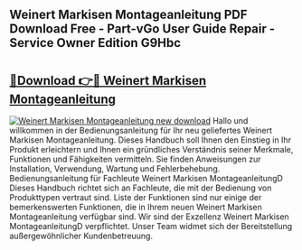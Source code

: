 ## Weinert Markisen Montageanleitung PDF Download Free - Part-vGo User Guide Repair - Service Owner Edition G9Hbc

# <h2><a href="http://df6vqd.blite.top/?on=Weinert+Markisen+Montageanleitung">🔗Download 👉🔴 Weinert Markisen Montageanleitung</a></h2>

[![Weinert Markisen Montageanleitung new download](https://i.imgur.com/lujVjoI.png)](http://df6vqd.blite.top/?on=Weinert+Markisen+Montageanleitung)
Hallo und willkommen in der Bedienungsanleitung für Ihr neu geliefertes Weinert Markisen Montageanleitung. Dieses Handbuch soll Ihnen den Einstieg in Ihr Produkt erleichtern und Ihnen ein gründliches Verständnis seiner Merkmale, Funktionen und Fähigkeiten vermitteln. Sie finden Anweisungen zur Installation, Verwendung, Wartung und Fehlerbehebung. Bedienungsanleitung für Fachleute Weinert Markisen MontageanleitungD Dieses Handbuch richtet sich an Fachleute, die mit der Bedienung von Produkttypen vertraut sind. Liste der Funktionen sind nur einige der bemerkenswerten Funktionen, die in Ihrem neuen Weinert Markisen Montageanleitung verfügbar sind. Wir sind der Exzellenz Weinert Markisen MontageanleitungD verpflichtet. Unser Team widmet sich der Bereitstellung außergewöhnlicher Kundenbetreuung.
